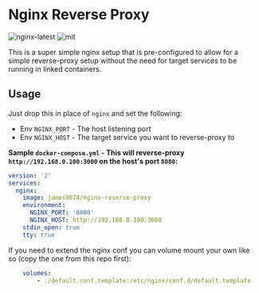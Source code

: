 # Nginx Reverse Proxy
![nginx-latest](https://img.shields.io/badge/nginx-latest-brightgreen.svg) ![mit](https://img.shields.io/badge/license-MIT-blue.svg)

This is a super simple nginx setup that is pre-configured to allow for a simple reverse-proxy setup without the need for target services to be running in linked containers.


## Usage

Just drop this in place of `nginx` and set the following:
* Env `NGINX_PORT` - The host listening port
* Env `NGINX_HOST` - The target service you want to reverse-proxy to

**Sample `docker-compose.yml` - This will reverse-proxy `http://192.168.0.100:3000` on the host's port `8080`:**
```YAML
version: '2'
services:
  nginx:
    image: james9074/nginx-reverse-proxy
    environment:
      NGINX_PORT: '8080'
      NGINX_HOST: http://192.168.0.100:3000
    stdin_open: true
    tty: true
```

If you need to extend the nginx conf you can volume mount your own like so (copy the one from this repo first):
```YAML
    volumes:
        - ./default.conf.template:/etc/nginx/conf.d/default.template
```

